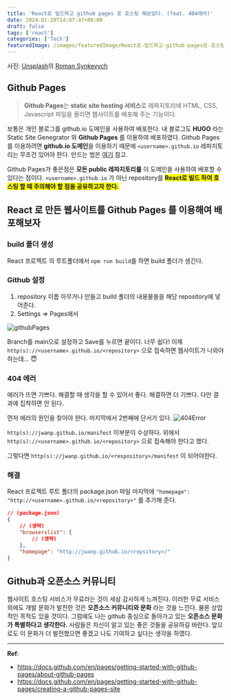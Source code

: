 ```yaml
---
title: 'React로 빌드하고 github pages 로 호스팅 해보았다. (feat. 404에러)'
date: 2024-01-20T14:07:47+09:00
draft: false
tags: ['react']
categories: ['Tech']
featuredImage: /images/featuredImage/React로-빌드하고-github-pages로-호스팅.jpg
---
```

사진: [Unsplash](https://unsplash.com/ko/%EC%82%AC%EC%A7%84/%ED%9D%91%EC%9D%B8%EA%B3%BC-%EB%B0%B1%EC%9D%B8-%ED%8E%AD%EA%B7%84-%EC%9E%A5%EB%82%9C%EA%B0%90-wX2L8L-fGeA?utm_content=creditCopyText&utm_medium=referral&utm_source=unsplash)의 [Roman Synkevych](https://unsplash.com/ko/@synkevych?utm_content=creditCopyText&utm_medium=referral&utm_source=unsplash)
  
## Github Pages

> **Github Pages**는 **static site hosting 서비스**로 레파지토리에 HTML, CSS, Javascript 파일을 올리면 웹사이트를 배포해 주는 기능이다.

보통은 개인 블로그를 github.io 도메인을 사용하여 배포한다. 내 블로그도 **HUGO** 라는 Static Site Genegrator 와 **Github Pages** 를 이용하여 배포하였다. Github Pages를 이용하려면 **github.io 도메인**을 이용하기 때문에 `<username>.github.io` 레파지토리는 무조건 있어야 한다. 만드는 법은 [여기](https://docs.github.com/en/pages/getting-started-with-github-pages/creating-a-github-pages-site) 참고.


Github Pages가 좋은점은 **모든 public 레파지토리를** 이 도메인을 사용하여 배포할 수 있다는 점이다. `<username>.github.io` 가 아닌 repository를 **<span style="background-color: #FFFF00">React로 빌드 하여 호스팅 할 때 주의해야 할 점을 공유하고자 한다.</span>**

## React 로 만든 웹사이트를 Github Pages 를 이용해여 배포해보자

### build 폴더 생성

React 프로젝트 의 루트폴더에서 `npm run build`를 하면 build 폴더가 생긴다.

### Github 설정

1. repository 이름 아무거나 만들고 build 폴더의 내용물들을 해당 repository에 넣어준다.
2. Settings => Pages에서

![githubPages](/images/tech/React로-빌드하고-github-pages로-호스팅/githubPages.png)

Branch를 main으로 설정하고 Save를 누르면 끝이다. 너무 쉽다!
이제 `http(s)://<username>.github.io/<repository>` 으로 접속하면 웹사이트가 나와야 하는데... 😇

### 404 에러

에러가 뜨면 기쁘다. 해결할 때 생각을 할 수 있어서 좋다. 해결하면 더 기쁘다. 다만 결과에 집착하면 안 된다.

먼저 에러의 원인을 찾아야 한다. 마지막에서 2번째에 단서가 있다.
![404Error](/images/tech/React로-빌드하고-github-pages로-호스팅/404Error.png)

`http(s)://jwanp.github.io/manifest` 이부분이 수상하다. 위에서 `http(s)://<username>.github.io/<repository>` 으로 접속해야 한다고 했다.

그렇다면 `http(s)://jwanp.github.io/<respository>/manifest` 이 되어야한다.

### 해결

React 프로젝트 루트 폴더의 package.json 파일 마지막에 `"homepage": "http://<username>.github.io/<repository>"` 를 추가해 준다.

```json
// (package.json)
{
    // (생략)
    "browserslist": {
        // (생략)
    },
    "homepage": "http://jwanp.github.io/<repsitory>/"
}
```

## Github과 오픈소스 커뮤니티

웹사이트 호스팅 서비스가 무료라는 것이 세삼 감사하게 느껴진다. 이러한 무료 서비스외에도 개발 문화가 발전한 것은 **오픈소스 커뮤니티와 문화** 라는 것을 느낀다. 물론 상업적인 목적도 있을 것이다. 그럼에도 나는 github 중심으로 돌아가고 있는 **오픈소스 문화가 특별하다고 생각한다.** 사람들은 자신이 알고 있는 좋은 것들을 공유하길 바란다. 앞으로도 이 문화가 더 발전했으면 좋겠고 나도 기여하고 싶다는 생각을 하였다.

---

**Ref**: 
- https://docs.github.com/en/pages/getting-started-with-github-pages/about-github-pages
- https://docs.github.com/en/pages/getting-started-with-github-pages/creating-a-github-pages-site